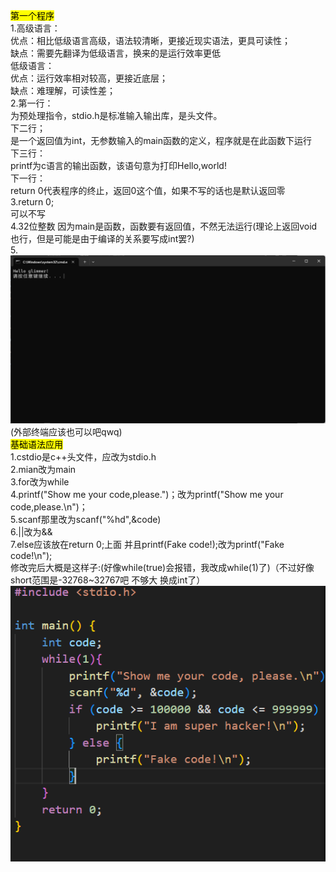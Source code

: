 <mark style="background-color：green">第一个程序</mark>  
1.高级语言：  
  优点：相比低级语言高级，语法较清晰，更接近现实语法，更具可读性；  
  缺点：需要先翻译为低级语言，换来的是运行效率更低  
  低级语言：  
  优点：运行效率相对较高，更接近底层；  
  缺点：难理解，可读性差；   
2.第一行：   
  为预处理指令，stdio.h是标准输入输出库，是头文件。   
  下二行；   
  是一个返回值为int，无参数输入的main函数的定义，程序就是在此函数下运行  
  下三行：  
  printf为c语言的输出函数，该语句意为打印Hello,world!  
  下一行：  
  return 0代表程序的终止，返回0这个值，如果不写的话也是默认返回零  
3.return 0;  
  可以不写  
4.32位整数 因为main是函数，函数要有返回值，不然无法运行(理论上返回void也行，但是可能是由于编译的关系要写成int罢?)   
5.![alt text](image-1.png)  
(外部终端应该也可以吧qwq)  
<mark style="background-color：green">基础语法应用</mark>  
1.cstdio是c++头文件，应改为stdio.h  
2.mian改为main  
3.for改为while  
4.printf("Show me your code,please.")；改为printf("Show me your code,please.\n")；  
5.scanf那里改为scanf("%hd",&code)  
6.||改为&&  
7.else应该放在return 0;上面 并且printf(Fake code!);改为printf("Fake code!\n");  
修改完后大概是这样子:(好像while(true)会报错，我改成while(1)了)（不过好像short范围是-32768~32767吧 不够大 换成int了）  
![alt text](image-2.png)  

